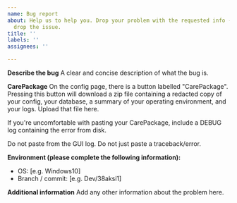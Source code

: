 ```yaml
---
name: Bug report
about: Help us to help you. Drop your problem with the requested info - or we just
  drop the issue.
title: ''
labels: ''
assignees: ''

---
```


**Describe the bug**
A clear and concise description of what the bug is.

**CarePackage**
On the config page, there is a button labelled "CarePackage". Pressing this button will download a zip file containing a redacted copy of your config, your database, a summary of your operating environment, and your logs. Upload that file here.

If you're uncomfortable with pasting your CarePackage, include a DEBUG log containing the error from disk. 

Do not paste from the GUI log.
Do not just paste a traceback/error.


**Environment (please complete the following information):**
 - OS: [e.g. Windows10]
 - Branch / commit: [e.g. Dev/38aksi1]

**Additional information**
Add any other information about the problem here.

